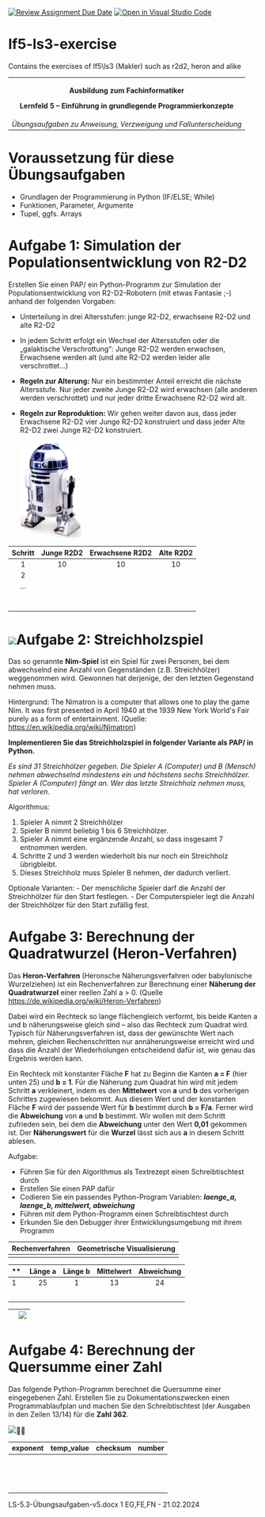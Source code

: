 [![Review Assignment Due Date](https://classroom.github.com/assets/deadline-readme-button-24ddc0f5d75046c5622901739e7c5dd533143b0c8e959d652212380cedb1ea36.svg)](https://classroom.github.com/a/K_R4NudN)
[![Open in Visual Studio Code](https://classroom.github.com/assets/open-in-vscode-718a45dd9cf7e7f842a935f5ebbe5719a5e09af4491e668f4dbf3b35d5cca122.svg)](https://classroom.github.com/online_ide?assignment_repo_id=14220867&assignment_repo_type=AssignmentRepo)
# lf5-ls3-exercise
Contains the exercises of lf5\ls3 (Makler) such as r2d2, heron and alike

<table><tr><th><p>Ausbildung zum Fachinformatiker</p><p><b>Lernfeld 5 – Einführung in grundlegende Programmierkonzepte</b></p></th></tr>
<tr><td><i>Übungsaufgaben zu Anweisung, Verzweigung und Fallunterscheidung</i></td></tr>
</table>

# **Voraussetzung für diese Übungsaufgaben**

- Grundlagen der Programmierung in Python (IF/ELSE; While)
- Funktionen, Parameter, Argumente
- Tupel, ggfs. Arrays


# **Aufgabe 1: Simulation der Populationsentwicklung von R2-D2**
Erstellen Sie einen PAP/ ein Python-Programm zur Simulation der Populationsentwicklung von R2-D2-Robotern (mit etwas Fantasie ;-) anhand der folgenden Vorgaben:

- Unterteilung in drei Altersstufen: 
  junge R2-D2, erwachsene R2-D2 und alte R2-D2
- In jedem Schritt erfolgt ein Wechsel der Altersstufen oder die „galaktische Verschrottung“: Junge R2-D2 werden erwachsen, Erwachsene werden alt (und alte R2-D2 werden leider alle verschrottet…) 
- **Regeln zur Alterung:** Nur ein bestimmter Anteil erreicht die nächste Altersstufe. Nur jeder zweite Junge R2-D2 wird erwachsen (alle anderen werden verschrottet) und nur jeder dritte Erwachsene R2-D2 wird alt. 
- **Regeln zur Reproduktion:** Wir gehen weiter davon aus, dass jeder Erwachsene R2-D2 vier Junge R2-D2 konstruiert und dass jeder Alte R2-D2 zwei Junge R2-D2 konstruiert.

  ![](Images/Aspose.Words.cd7ee974-0d64-4e49-bb48-fc4e32b9d5c4.002.jpeg)

|**Schritt**|**Junge R2D2**|**Erwachsene R2D2**|**Alte R2D2**|
| :-: | :-: | :-: | :-: |
|1|10|10|10|
|2||||
|…|<p></p><p></p>|||
|<p></p><p></p>||||
|<p></p><p></p>||||
# ![](Images/Aspose.Words.cd7ee974-0d64-4e49-bb48-fc4e32b9d5c4.003.png)**Aufgabe 2: Streichholzspiel**
Das so genannte **Nim-Spiel** ist ein Spiel für zwei Personen, bei dem abwechselnd eine Anzahl von Gegenständen (z.B. Streichhölzer) weggenommen wird. Gewonnen hat derjenige, der den letzten Gegenstand nehmen muss.

Hintergrund: The Nimatron is a computer that allows one to play the game Nim. It was first presented in April 1940 at the 1939 New York World's Fair purely as a form of entertainment.
(Quelle: https://en.wikipedia.org/wiki/Nimatron)

**Implementieren Sie das Streichholzspiel in folgender Variante als PAP/ in Python.**

*Es sind 31 Streichhölzer gegeben. Die Spieler A (Computer) und B (Mensch) nehmen abwechselnd mindestens ein und höchstens sechs Streichhölzer. Spieler A (Computer) fängt an. Wer das letzte Streichholz nehmen muss, hat verloren.*

Algorithmus:

1. Spieler A nimmt 2 Streichhölzer
1. Spieler B nimmt beliebig 1 bis 6 Streichhölzer.
1. Spieler A nimmt eine ergänzende Anzahl, so dass insgesamt 7 entnommen werden.
1. Schritte 2 und 3 werden wiederholt bis nur noch ein Streichholz übrigbleibt.
1. Dieses Streichholz muss Spieler B nehmen, der dadurch verliert.

Optionale Varianten:
\- Der menschliche Spieler darf die Anzahl der Streichhölzer für den Start festlegen.
\- Der Computerspieler legt die Anzahl der Streichhölzer für den Start zufällig fest.


# **Aufgabe 3: Berechnung der Quadratwurzel (Heron-Verfahren)**
Das **Heron-Verfahren** (Heronsche Näherungsverfahren oder babylonische Wurzelziehen) ist ein Rechenverfahren zur Berechnung einer **Näherung der Quadratwurzel** einer reellen Zahl a > 0.
(Quelle https://de.wikipedia.org/wiki/Heron-Verfahren)

Dabei wird ein Rechteck so lange flächengleich verformt, bis beide Kanten a und b näherungsweise gleich sind – also das Rechteck zum Quadrat wird. Typisch für Näherungsverfahren ist, dass der gewünschte Wert nach mehren, gleichen Rechenschritten nur annäherungsweise erreicht wird und dass die Anzahl der Wiederholungen entscheidend dafür ist, wie genau das Ergebnis werden kann.

Ein Rechteck mit konstanter Fläche **F** hat zu Beginn die Kanten **a = F** (hier unten 25) und **b = 1**. Für die Näherung zum Quadrat hin wird mit jedem Schritt **a** verkleinert, indem es den **Mittelwert** von **a** und **b** des vorherigen Schrittes zugewiesen bekommt. Aus diesem Wert und der konstanten Fläche **F** wird der passende Wert für **b** bestimmt durch **b = F/a**. Ferner wird die **Abweichung** von **a** und **b** bestimmt. Wir wollen mit dem Schritt zufrieden sein, bei dem die **Abweichung** unter den Wert **0,01** gekommen ist. Der **Näherungswert** für die **Wurzel** lässt sich aus **a** in diesem Schritt ablesen.

Aufgabe:

- Führen Sie für den Algorithmus als Textrezept einen Schreibtischtest durch
- Erstellen Sie einen PAP dafür
- Codieren Sie ein passendes Python-Program
  Variablen: ***laenge\_a, laenge\_b, mittelwert, abweichung***
- Führen mit dem Python-Programm einen Schreibtischtest durch
- Erkunden Sie den Debugger ihrer Entwicklungsumgebung mit ihrem Programm

|Rechenverfahren|Geometrische Visualisierung|
| :- | :- |
|||

|** |**Länge a**|**Länge b**|**Mittelwert**|**Abweichung**|
| :- | :-: | :-: | :-: | :-: |
|1|25|1|13|24|
||||||
||||||
||||||
||||||
||||||

||![](Images/Aspose.Words.cd7ee974-0d64-4e49-bb48-fc4e32b9d5c4.004.png)	|
| :- | :- |

# **Aufgabe 4: Berechnung der Quersumme einer Zahl**
Das folgende Python-Programm berechnet die Quersumme einer eingegebenen Zahl. Erstellen Sie zu Dokumentationszwecken einen Programmablaufplan und machen Sie den Schreibtischtest (der Ausgaben in den Zeilen 13/14) für die **Zahl 362**.

![](Images/Aspose.Words.cd7ee974-0d64-4e49-bb48-fc4e32b9d5c4.005.png)

|**exponent**|**temp\_value**|**checksum**|**number**|
| :-: | :-: | :-: | :-: |
|<p></p><p></p>||||
|<p></p><p></p>||||
|<p></p><p></p>||||
|<p></p><p></p>||||

LS-5.3-Übungsaufgaben-v5.docx	1	EG,FE,FN -  21.02.2024

